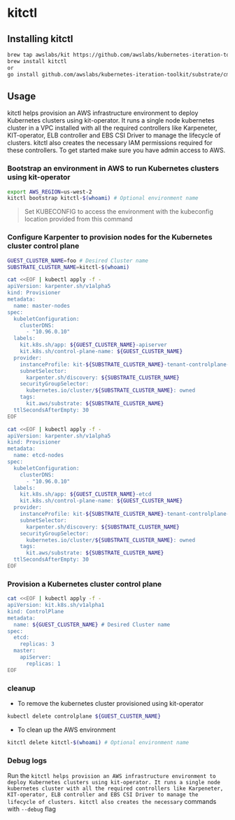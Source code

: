 # kitctl

## Installing kitctl

```bash
brew tap awslabs/kit https://github.com/awslabs/kubernetes-iteration-toolkit.git
brew install kitctl
or
go install github.com/awslabs/kubernetes-iteration-toolkit/substrate/cmd/kitctl@latest
```

## Usage
kitctl helps provision an AWS infrastructure environment to deploy Kubernetes clusters using kit-operator. It runs a single node kubernetes cluster in a VPC installed with all the required controllers like Karpeneter, KIT-operator, ELB controller and EBS CSI Driver to manage the lifecycle of clusters. kitctl also creates the necessary IAM permissions required for these controllers.
To get started make sure you have admin access to AWS.

### Bootstrap an environment in AWS to run Kubernetes clusters using kit-operator

```bash
export AWS_REGION=us-west-2
kitctl bootstrap kitctl-$(whoami) # Optional environment name
```
> Set KUBECONFIG to access the environment with the kubeconfig location provided from this command

### Configure Karpenter to provision nodes for the Kubernetes cluster control plane

```bash
GUEST_CLUSTER_NAME=foo # Desired Cluster name
SUBSTRATE_CLUSTER_NAME=kitctl-$(whoami)
```

```bash
cat <<EOF | kubectl apply -f -
apiVersion: karpenter.sh/v1alpha5
kind: Provisioner
metadata:
  name: master-nodes
spec:
  kubeletConfiguration:
    clusterDNS:
      - "10.96.0.10"
  labels:
    kit.k8s.sh/app: ${GUEST_CLUSTER_NAME}-apiserver
    kit.k8s.sh/control-plane-name: ${GUEST_CLUSTER_NAME}
  provider:
    instanceProfile: kit-${SUBSTRATE_CLUSTER_NAME}-tenant-controlplane-node-role
    subnetSelector:
      karpenter.sh/discovery: ${SUBSTRATE_CLUSTER_NAME}
    securityGroupSelector:
      kubernetes.io/cluster/${SUBSTRATE_CLUSTER_NAME}: owned
    tags:
      kit.aws/substrate: ${SUBSTRATE_CLUSTER_NAME}
  ttlSecondsAfterEmpty: 30
EOF
```

```bash
cat <<EOF | kubectl apply -f -
apiVersion: karpenter.sh/v1alpha5
kind: Provisioner
metadata:
  name: etcd-nodes
spec:
  kubeletConfiguration:
    clusterDNS:
      - "10.96.0.10"
  labels:
    kit.k8s.sh/app: ${GUEST_CLUSTER_NAME}-etcd
    kit.k8s.sh/control-plane-name: ${GUEST_CLUSTER_NAME}
  provider:
    instanceProfile: kit-${SUBSTRATE_CLUSTER_NAME}-tenant-controlplane-node-role
    subnetSelector:
      karpenter.sh/discovery: ${SUBSTRATE_CLUSTER_NAME}
    securityGroupSelector:
      kubernetes.io/cluster/${SUBSTRATE_CLUSTER_NAME}: owned
    tags:
      kit.aws/substrate: ${SUBSTRATE_CLUSTER_NAME}
  ttlSecondsAfterEmpty: 30
EOF
```

### Provision a Kubernetes cluster control plane

```bash
cat <<EOF | kubectl apply -f -
apiVersion: kit.k8s.sh/v1alpha1
kind: ControlPlane
metadata:
  name: ${GUEST_CLUSTER_NAME} # Desired Cluster name
spec:
  etcd:
    replicas: 3
  master:
    apiServer:
      replicas: 1
EOF
```

### cleanup

- To remove the kubernetes cluster provisioned using kit-operator

```bash
kubectl delete controlplane ${GUEST_CLUSTER_NAME}
```

- To clean up the AWS environment

```bash
kitctl delete kitctl-$(whoami) # Optional environment name
```

### Debug logs
Run the `kitctl helps provision an AWS infrastructure environment to deploy Kubernetes clusters using kit-operator. It runs a single node kubernetes cluster with all the required controllers like Karpeneter, KIT-operator, ELB controller and EBS CSI Driver to manage the lifecycle of clusters. kitctl also creates the necessary` commands with `--debug` flag
